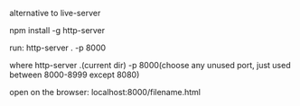 alternative to live-server

npm install -g http-server

run:
http-server . -p 8000

where
http-server .(current dir) -p 8000(choose any unused port, just used between 8000-8999 except 8080)

open on the browser:
localhost:8000/filename.html


